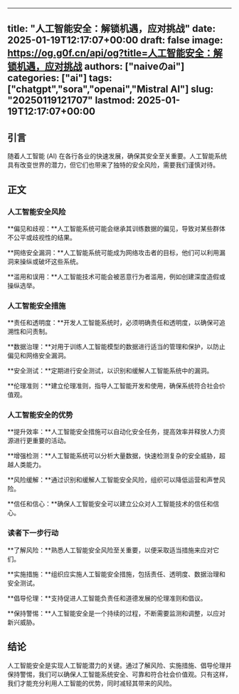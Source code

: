
---
title: "人工智能安全：解锁机遇，应对挑战"
date: 2025-01-19T12:17:07+00:00
draft: false
image: https://og.g0f.cn/api/og?title=人工智能安全：解锁机遇，应对挑战
authors: ["naiveのai"]
categories: ["ai"]
tags: ["chatgpt","sora","openai","Mistral AI"]
slug: "20250119121707"
lastmod: 2025-01-19T12:17:07+00:00
---
## 引言

随着人工智能 (AI) 在各行各业的快速发展，确保其安全至关重要。人工智能系统具有改变世界的潜力，但它们也带来了独特的安全风险，需要我们谨慎对待。

## 正文

### 人工智能安全风险

**偏见和歧视：**人工智能系统可能会继承其训练数据的偏见，导致对某些群体不公平或歧视性的结果。

**网络安全漏洞：**人工智能系统可能成为网络攻击者的目标，他们可以利用漏洞来操纵或破坏这些系统。

**滥用和误用：**人工智能技术可能会被恶意行为者滥用，例如创建深度造假或操纵选举。

### 人工智能安全措施

**责任和透明度：**开发人工智能系统时，必须明确责任和透明度，以确保可追溯性和问责制。

**数据治理：**对用于训练人工智能模型的数据进行适当的管理和保护，以防止偏见和网络安全漏洞。

**安全测试：**定期进行安全测试，以识别和缓解人工智能系统中的漏洞。

**伦理准则：**建立伦理准则，指导人工智能开发和使用，确保系统符合社会价值观。

### 人工智能安全的优势

**提升效率：**人工智能安全措施可以自动化安全任务，提高效率并释放人力资源进行更重要的活动。

**增强检测：**人工智能系统可以分析大量数据，快速检测复杂的安全威胁，超越人类能力。

**风险缓解：**通过识别和缓解人工智能安全风险，组织可以降低运营和声誉风险。

**信任和信心：**确保人工智能安全可以建立公众对人工智能技术的信任和信心。

### 读者下一步行动

**了解风险：**熟悉人工智能安全风险至关重要，以便采取适当措施来应对它们。

**实施措施：**组织应实施人工智能安全措施，包括责任、透明度、数据治理和安全测试。

**倡导伦理：**支持促进人工智能负责任和道德发展的伦理准则和倡议。

**保持警惕：**人工智能安全是一个持续的过程，不断需要监测和调整，以应对新兴威胁。

## 结论

人工智能安全是实现人工智能潜力的关键。通过了解风险、实施措施、倡导伦理并保持警惕，我们可以确保人工智能系统安全、可靠和符合社会价值观。只有这样，我们才能充分利用人工智能的优势，同时减轻其带来的风险。
